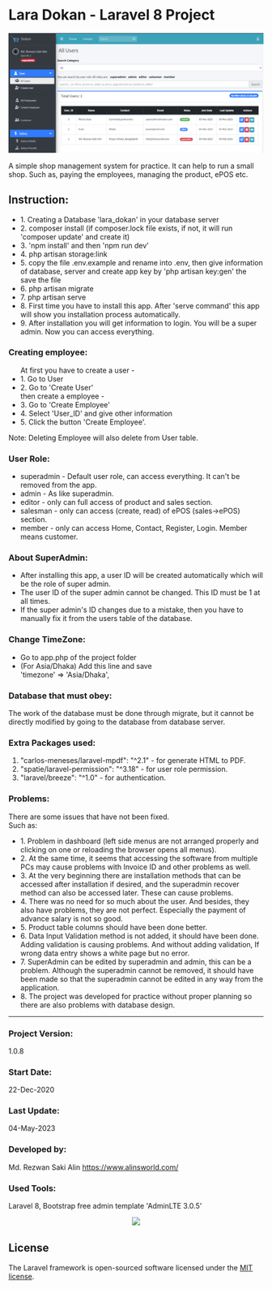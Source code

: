 # Lara Dokan - Laravel 8 Project

![Alt text](screenshot.jpg "Lara Dokan - Laravel 8 Project")

A simple shop management system for practice. It can help to run a small shop. Such as, paying the employees, managing the product, ePOS etc.

## Instruction:

<ul>
    <li>1. Creating a Database 'lara_dokan' in your database server</li>
    <li>2. composer install (if composer.lock file exists, if not, it will run 'composer update' and create it)</li>
    <li>3. 'npm install' and then 'npm run dev'</li>
    <li>4. php artisan storage:link</li>
    <li>5. copy the file .env.example and rename into .env, then give information of database, server and create app key by 'php artisan key:gen' the save the file</li>
    <li>6. php artisan migrate</li>
    <li>7. php artisan serve</li> 
    <li>8. First time you have to install this app. After 'serve command' this app will show you installation process automatically.</li> 
    <li>9. After installation you will get information to login. You will be a super admin. Now you can access everything.</li> 
</ul>

### Creating employee:

<ul>
At first you have to create a user -
    <li>1. Go to User</li>
    <li>2. Go to 'Create User'</li>
then create a employee -
    <li>3. Go to 'Create Employee'</li>
    <li>4. Select 'User_ID' and give other information</li>
    <li>5. Click the button 'Create Employee'.</li>
</ul>
Note: Deleting Employee will also delete from User table.

### User Role:

<ul>
    <li>superadmin - Default user role, can access everything. It can't be removed from the app.</li>
    <li>admin - As like superadmin.</li>
    <li>editor -  only can full access of product and sales section.</li>
    <li>salesman - only can access (create, read) of ePOS (sales->ePOS) section.
    <li>member - only can access Home, Contact, Register, Login. Member means customer.</li>
</ul>

### About SuperAdmin:

<ul>
<li>After installing this app, a user ID will be created automatically which will be the role of super admin.</li>
<li>The user ID of the super admin cannot be changed. This ID must be 1 at all times.</li>
<li>If the super admin's ID changes due to a mistake, then you have to manually fix it from the users table of the database.</li>
</ul>

### Change TimeZone:

<ul>
<li>Go to app.php of the project folder</li>
<li>(For Asia/Dhaka) Add this line and save</li>
'timezone' => 'Asia/Dhaka',
</ul>

### Database that must obey:

The work of the database must be done through migrate, but it cannot be directly modified by going to the database from database server.

### Extra Packages used:

1. "carlos-meneses/laravel-mpdf": "^2.1" - for generate HTML to PDF. <br>
2. "spatie/laravel-permission": "^3.18" - for user role permission. <br>
3. "laravel/breeze": "^1.0" - for authentication.

### Problems:

There are some issues that have not been fixed. </br>
Such as: </br>

<ul>
<li>1. Problem in dashboard (left side menus are not arranged properly and clicking on one or reloading the browser opens all menus).</li>
<li>2. At the same time, it seems that accessing the software from multiple PCs may cause problems with Invoice ID and other problems as well.</li>
<li>3. At the very beginning there are installation methods that can be accessed after installation if desired, and the superadmin recover method can also be accessed later. These can cause problems.</li>
<li>4. There was no need for so much about the user. And besides, they also have problems, they are not perfect. Especially the payment of advance salary is not so good.</li>
<li>5. Product table columns should have been done better.</li>
<li>6. Data Input Validation method is not added, it should have been done. Adding validation is causing problems. And without adding validation, If wrong data entry shows a white page but no error.</li>
<li>7. SuperAdmin can be edited by superadmin and admin, this can be a problem. Although the superadmin cannot be removed, it should have been made so that the superadmin cannot be edited in any way from the application.</li>
<li>8. The project was developed for practice without proper planning so there are also problems with database design.</li>
</ul>

<hr>

### Project Version:

1.0.8

### Start Date:

22-Dec-2020

### Last Update:

04-May-2023

### Developed by:

Md. Rezwan Saki Alin
https://www.alinsworld.com/

### Used Tools:

Laravel 8, Bootstrap free admin template 'AdminLTE 3.0.5'

<p align="center"><a href="https://laravel.com" target="_blank"><img src="https://raw.githubusercontent.com/laravel/art/master/logo-lockup/5%20SVG/2%20CMYK/1%20Full%20Color/laravel-logolockup-cmyk-red.svg" width="400"></a></p>

## License

The Laravel framework is open-sourced software licensed under the [MIT license](https://opensource.org/licenses/MIT).
